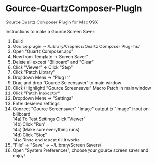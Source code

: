 Gource-QuartzComposer-PlugIn
============================

Gource Quartz Composer Plugin for Mac OSX  
  
Instructions to make a Gource Screen Saver:  
1) Build  
2) Gource.plugin -> /Library/Graphics/Quartz Composer Plug-Ins/  
3) Open "Quartz Composer.app"  
4) New from Template -> Screen Saver"  
5) Delete all except "Billboard" and "Clear"  
6) Click "Viewer" -> Click "Stop"  
7) Click "Patch Library"  
8) Dropdown Menu -> "Plug In"  
9) Drag and drop "Gource Screensaver" to main window  
10) Click (Highlight) "Gource Screensaver" Macro Patch in main window  
11) Click "Patch Inspector"  
12) Dropdown Menu -> "Settings"  
13) Enter desiered settings  
14) Connect "Gource Screensaver" "Image" output to "Image" input on billboard  
    14a) To Test Settings Click "Viewer"  
    14b) Click "Run"  
    14c) (Make sure everything runs)  
    14d) Click "Stop"  
    14)e Rinse and repeat till it works  
15) "File" -> "Save" -> ~/Library/Screen Savers/  
16) Open "System Preferences", choose your gource screen saver and enjoy!  
